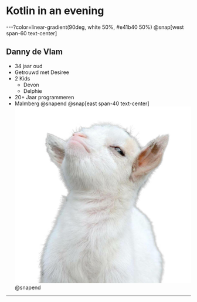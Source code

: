 # Kotlin in an evening

---?color=linear-gradient(90deg, white 50%, #e41b40 50%)
@snap[west span-60 text-center]
## Danny de Vlam
* 34 jaar oud
* Getrouwd met Desiree  
* 2 Kids
    * Devon
    * Delphie
* 20+ Jaar programmeren
* Malmberg
@snapend
@snap[east span-40 text-center]
![](assets/img/danny.png)
@snapend

---
